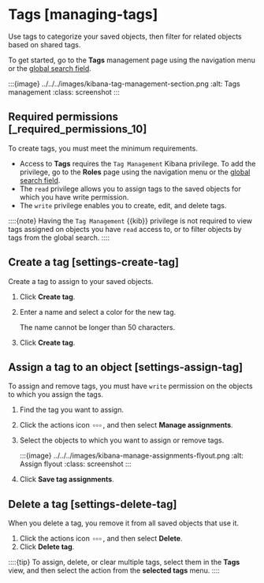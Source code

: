 # Tags [managing-tags]

Use tags to categorize your saved objects, then filter for related objects based on shared tags.

To get started, go to the **Tags** management page using the navigation menu or the [global search field](../../../get-started/the-stack.md#kibana-navigation-search).

:::{image} ../../../images/kibana-tag-management-section.png
:alt: Tags management
:class: screenshot
:::


## Required permissions [_required_permissions_10]

To create tags, you must meet the minimum requirements.

* Access to **Tags** requires the `Tag Management` Kibana privilege. To add the privilege, go to the **Roles** page using the navigation menu or the [global search field](../../../get-started/the-stack.md#kibana-navigation-search).
* The `read` privilege allows you to assign tags to the saved objects for which you have write permission.
* The `write` privilege enables you to create, edit, and delete tags.

::::{note}
Having the `Tag Management` {{kib}} privilege is not required to view tags assigned on objects you have `read` access to, or to filter objects by tags from the global search.
::::



## Create a tag [settings-create-tag]

Create a tag to assign to your saved objects.

1. Click **Create tag**.
2. Enter a name and select a color for the new tag.

    The name cannot be longer than 50 characters.

3. Click **Create tag**.


## Assign a tag to an object [settings-assign-tag]

To assign and remove tags, you must have `write` permission on the objects to which you assign the tags.

1. Find the tag you want to assign.
2. Click the actions icon ![Actions icon](../../../images/kibana-actions_icon.png ""), and then select **Manage assignments**.
3. Select the objects to which you want to assign or remove tags.

    :::{image} ../../../images/kibana-manage-assignments-flyout.png
    :alt: Assign flyout
    :class: screenshot
    :::

4. Click **Save tag assignments**.


## Delete a tag [settings-delete-tag]

When you delete a tag, you remove it from all saved objects that use it.

1. Click the actions icon ![Actions icon](../../../images/kibana-actions_icon.png ""), and then select **Delete**.
2. Click **Delete tag**.

::::{tip}
To assign, delete, or clear multiple tags, select them in the **Tags** view, and then select the action from the **selected tags** menu.
::::


